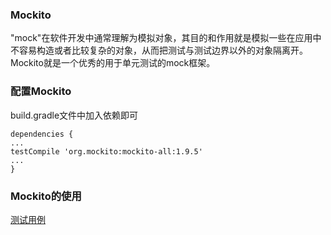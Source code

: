 ### Mockito

"mock"在软件开发中通常理解为模拟对象，其目的和作用就是模拟一些在应用中不容易构造或者比较复杂的对象，从而把测试与测试边界以外的对象隔离开。Mockito就是一个优秀的用于单元测试的mock框架。

### 配置Mockito

build.gradle文件中加入依赖即可

```
dependencies {
...
testCompile 'org.mockito:mockito-all:1.9.5'
...
}
```

### Mockito的使用

[测试用例](https://github.com/Ruifeng-Wu/student-command-system/blob/master/src/test/java/com/tw/MockitoTest.java)

